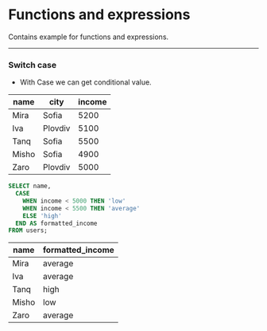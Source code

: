 # Functions and expressions

Contains example for functions and expressions.

---

### Switch case

- With Case we can get conditional value.

| name  | city    | income |
| ----- | ------- | ------ |
| Mira  | Sofia   | 5200   |
| Iva   | Plovdiv | 5100   |
| Tanq  | Sofia   | 5500   |
| Misho | Sofia   | 4900   |
| Zaro  | Plovdiv | 5000   |

```sql
SELECT name,
  CASE
    WHEN income < 5000 THEN 'low'
    WHEN income < 5500 THEN 'average'
    ELSE 'high'
  END AS formatted_income
FROM users;
```

| name  | formatted_income |
| ----- | ---------------- |
| Mira  | average          |
| Iva   | average          |
| Tanq  | high             |
| Misho | low              |
| Zaro  | average          |
